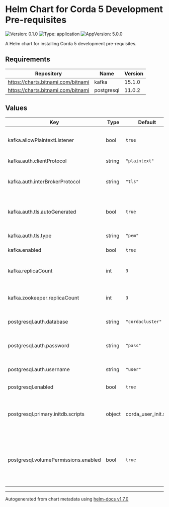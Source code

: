 # Helm Chart for Corda 5 Development Pre-requisites

![Version: 0.1.0](https://img.shields.io/badge/Version-0.1.0-informational?style=flat-square) ![Type: application](https://img.shields.io/badge/Type-application-informational?style=flat-square) ![AppVersion: 5.0.0](https://img.shields.io/badge/AppVersion-5.0.0-informational?style=flat-square)

A Helm chart for installing Corda 5 development pre-requisites.

## Requirements

| Repository | Name | Version |
|------------|------|---------|
| https://charts.bitnami.com/bitnami | kafka | 15.1.0 |
| https://charts.bitnami.com/bitnami | postgresql | 11.0.2 |

## Values

| Key | Type | Default | Description |
|-----|------|---------|-------------|
| kafka.allowPlaintextListener | bool | `true` | enable plaintext as a listener protocol. |
| kafka.auth.clientProtocol | string | `"plaintext"` | protocol of the client listener. |
| kafka.auth.interBrokerProtocol | string | `"tls"` | protocol of the interbroker listener used for replication. |
| kafka.auth.tls.autoGenerated | bool | `true` | autogenerate a CA, and signed certificates for each broker. |
| kafka.auth.tls.type | string | `"pem"` | type of the tls certificates. |
| kafka.enabled | bool | `true` | enable/disable kafka. |
| kafka.replicaCount | int | `3` | set a static replica count of kafka brokers. |
| kafka.zookeeper.replicaCount | int | `3` | set a static replica count of zookeeper nodes. |
| postgresql.auth.database | string | `"cordacluster"` | name of database to be created. |
| postgresql.auth.password | string | `"pass"` | name of the password of the user to be created. |
| postgresql.auth.username | string | `"user"` | name of the user to be created. |
| postgresql.enabled | bool | `true` | enable/disable postgres. |
| postgresql.primary.initdb.scripts | object | corda_user_init.sh | ConfigMap-like object containing scripts to be executed on startup. |
| postgresql.volumePermissions.enabled | bool | `true` | enable/disable an init container which changes ownership of the mounted volumes. |

----------------------------------------------
Autogenerated from chart metadata using [helm-docs v1.7.0](https://github.com/norwoodj/helm-docs/releases/v1.7.0)
